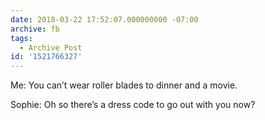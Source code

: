 ```yaml
---
date: 2018-03-22 17:52:07.000000000 -07:00
archive: fb
tags: 
  - Archive Post
id: '1521766327'
---
```


Me: You can’t wear roller blades to dinner and a movie. 

Sophie: Oh so there’s a dress code to go out with you now?
